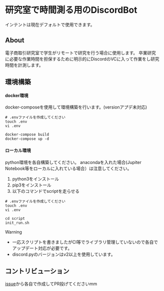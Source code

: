 # 研究室で時間測る用のDiscordBot
インテントは現在デフォルトで使用できます。
## About
電子商取引研究室で学生がリモートで研究を行う場合に使用します。
卒業研究に必要な作業時間を担保するために明示的にDiscordのVCに入って作業をし研究時間を計測します。

## 環境構築
#### docker環境
docker-composeを使用して環境構築を行います。(versionアプデ未対応)
```shell
# .envファイルを作成してください
touch .env
vi .env

docker-compose build
docker-compose up -d
```
#### ローカル環境
python環境を各自構築してください。
anacondaを入れた場合(Jupiter Notebook等をローカルに入れている場合）は注意してください。

1. python3をインストール
2. pip3をインストール
3. 以下のコマンドでscriptを走らせる
```shell
# .envファイルを作成してください
touch .env
vi .env

cd script 
init_run.sh
```
> [!WARNING]
> - 一応スクリプトを書きましたがCI等でライブラリ管理していないので各自でアップデート対応が必要です。
> - discord.pyのバージョンはv2以上を使用しています。

## コントリビューション
[issue](https://github.com/kindai-ecl/discord-bot-commit-time/issues)から各自で作成してPR投げてくださいmm

